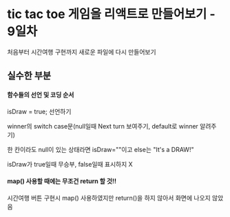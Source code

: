 # tic tac toe 게임을 리액트로 만들어보기 - 9일차

처음부터 시간여행 구현까지 새로운 파일에 다시 만들어보기

## 실수한 부분

#### 함수들의 선언 및 코딩 순서

isDraw = true; 선언하기

winner의 switch case문(null일때 Next turn 보여주기, default로 winner 알려주기)

한 칸이라도 null이 있는 상태라면 isDraw=""이고 else는 "It's a DRAW!"

isDraw가 true일때 무승부, false일때 표시하지 X
     

#### map() 사용할 때에는 무조건 return 할 것!!

시간여행 버튼 구현시 map() 사용하였지만 return()을 하지 않아서 화면에 나오지 않았음
